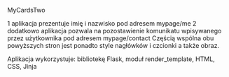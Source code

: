 MyCardsTwo

1 aplikacja prezentuje imię i nazwisko  pod adresem  mypage/me
2 dodatkowo aplikacja pozwala na pozostawienie  komunikatu wpisywanego przez użytkownika pod adresem mypage/contact
Częścią wspólna obu powyższych stron jest ponadto style nagłówków  i czcionki a także obraz. 

Aplikacja wykorzystuje: bibliotekę Flask, moduł  render_template,  HTML, CSS, Jinja

